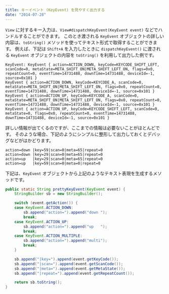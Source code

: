 ```yaml
---
title: キーイベント (KeyEvent) を見やすく出力する
date: "2014-07-28"
---
```


`View` に対するキー入力は、`View#dispatchKeyEvent(KeyEvent event)` などでハンドルすることができます。
このとき渡される `KeyEvent` オブジェクトの詳しい内容は、`toString()` メソッドを使ってテキスト形式で取得することができます。
例えば、下記は `Shift+A` を入力したときに `dispatchKeyEvent()` に渡される `KeyEvent` オブジェクトの内容を `toString()` を利用して出力した例です。

~~~
KeyEvent: KeyEvent { action=ACTION_DOWN, keyCode=KEYCODE_SHIFT_LEFT, scanCode=0, metaState=META_SHIFT_ON|META_SHIFT_LEFT_ON, flags=0x0, repeatCount=0, eventTime=14731488, downTime=14731488, deviceId=-1, source=0x101 }
KeyEvent { action=ACTION_DOWN, keyCode=KEYCODE_A, scanCode=0, metaState=META_SHIFT_ON|META_SHIFT_LEFT_ON, flags=0x0, repeatCount=0, eventTime=14731488, downTime=14731488, deviceId=-1, source=0x101 }
KeyEvent { action=ACTION_UP, keyCode=KEYCODE_A, scanCode=0, metaState=META_SHIFT_ON|META_SHIFT_LEFT_ON, flags=0x0, repeatCount=0, eventTime=14731488, downTime=14731488, deviceId=-1, source=0x101 }
KeyEvent { action=ACTION_UP, keyCode=KEYCODE_SHIFT_LEFT, scanCode=0, metaState=0, flags=0x0, repeatCount=0, eventTime=14731488, downTime=14731488, deviceId=-1, source=0x101 }
~~~

詳しい情報が出てくるのですが、ここまでの情報は必要ないことがほとんどです。
そのような場合、下記のようにシンプルに整形して出力しておくとデバッグなどがはかどります。

~~~
action=down |key=59|scan=0|meta=65|repeat=0
action=down |key=29|scan=0|meta=65|repeat=0
action=up   |key=29|scan=0|meta=65|repeat=0
action=up   |key=59|scan=0|meta=0|repeat=0
~~~

下記は、`KeyEvent` オブジェクトから上記のようなテキスト表現を生成するメソッドです。

~~~ java
public static String prettyKeyEvent(KeyEvent event) {
    StringBuilder sb = new StringBuilder();

    switch (event.getAction()) {
    case KeyEvent.ACTION_DOWN:
        sb.append("action=").append("down ");
        break;
    case KeyEvent.ACTION_UP:
        sb.append("action=").append("up   ");
        break;
    case KeyEvent.ACTION_MULTIPLE:
        sb.append("action=").append("multi");
        break;
    }

    sb.append("|key=").append(event.getKeyCode());
    sb.append("|scan=").append(event.getScanCode());
    sb.append("|meta=").append(event.getMetaState());
    sb.append("|repeat=").append(event.getRepeatCount());

    return sb.toString();
}
~~~

